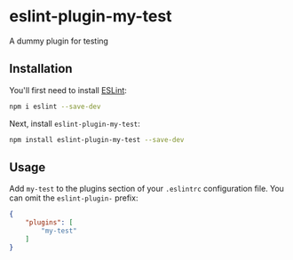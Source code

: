 # eslint-plugin-my-test

A dummy plugin for testing

## Installation

You'll first need to install [ESLint](https://eslint.org/):

```sh
npm i eslint --save-dev
```

Next, install `eslint-plugin-my-test`:

```sh
npm install eslint-plugin-my-test --save-dev
```

## Usage

Add `my-test` to the plugins section of your `.eslintrc` configuration file. You can omit the `eslint-plugin-` prefix:

```json
{
    "plugins": [
        "my-test"
    ]
}
```


